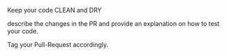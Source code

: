 Keep your code CLEAN and DRY

describe the changes in the PR and provide an explanation on how to test your code.

Tag your Pull-Request accordingly.